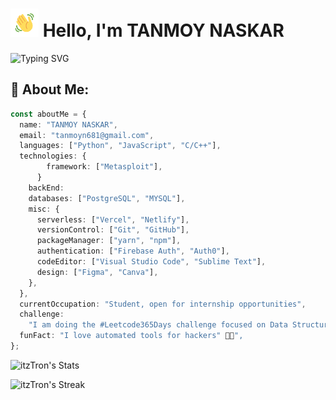 # <img src="wave.gif" alt="Hi" height="45" width="45"/> Hello, I'm TANMOY NASKAR

<!--[![](https://img.shields.io/twitter/follow/niladrix719?logo=twitter&style=for-the-b<adge&color=3382ed&labelColor=0f172a)](https://twitter.com/niladrix719)-->

![Typing SVG](https://readme-typing-svg.herokuapp.com?font=Fira+Code&pause=1000&random=false&width=435&lines=Cyber+Security+Student;Open-Source+Contributor;Diploma+Computer+Science+Student;1%2B+Years+of+Hacking+Experience)

## 💫 About Me:

```typescript
const aboutMe = {
  name: "TANMOY NASKAR",
  email: "tanmoyn681@gmail.com",
  languages: ["Python", "JavaScript", "C/C++"],
  technologies: {
        framework: ["Metasploit"],
      }
    backEnd:
    databases: ["PostgreSQL", "MYSQL"],
    misc: {
      serverless: ["Vercel", "Netlify"],
      versionControl: ["Git", "GitHub"],
      packageManager: ["yarn", "npm"],
      authentication: ["Firebase Auth", "Auth0"],
      codeEditor: ["Visual Studio Code", "Sublime Text"],
      design: ["Figma", "Canva"],
    },
  },
  currentOccupation: "Student, open for internship opportunities",
  challenge:
    "I am doing the #Leetcode365Days challenge focused on Data Structures and Algorithms",
  funFact: "I love automated tools for hackers" 🤖🔧",
};
```

![itzTron's Stats](https://github-readme-stats.vercel.app/api?username=itzTron&theme=algolia&show_icons=true&hide_border=true&count_private=true)

![itzTron's Streak](https://github-readme-streak-stats.herokuapp.com/?user=itzTron&theme=algolia&hide_border=true)
